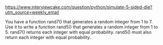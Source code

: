https://www.interviewcake.com/question/python/simulate-5-sided-die?utm_source=weekly_email

You have a function rand7() that generates a random integer from 1 to 7. Use it to write a function rand5() that generates a random integer from 1 to 5.
rand7() returns each integer with equal probability. rand5() must also return each integer with equal probability.
